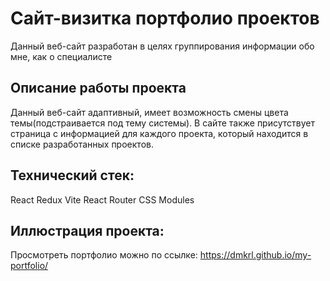 # Сайт-визитка портфолио проектов

Данный веб-сайт разработан в целях группирования информации обо мне, как о специалисте

## Описание работы проекта

Данный веб-сайт адаптивный, имеет возможность смены цвета темы(подстраивается под тему системы). В сайте также присутствует страница с информацией для каждого проекта, который находится в списке разработанных проектов.

## Технический стек:

React
Redux
Vite
React Router
CSS Modules

## Иллюстрация проекта:

Просмотреть портфолио можно по ссылке: https://dmkrl.github.io/my-portfolio/
